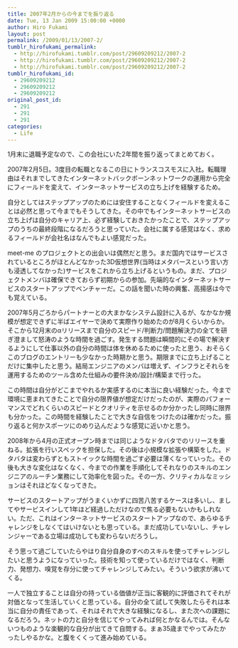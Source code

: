 ```yaml
---
title: 2007年2月からの今までを振り返る
date: Tue, 13 Jan 2009 15:00:00 +0000
author: Hiro Fukami
layout: post
permalink: /2009/01/13/2007-2/
tumblr_hirofukami_permalink:
  - http://hirofukami.tumblr.com/post/29609209212/2007-2
  - http://hirofukami.tumblr.com/post/29609209212/2007-2
  - http://hirofukami.tumblr.com/post/29609209212/2007-2
tumblr_hirofukami_id:
  - 29609209212
  - 29609209212
  - 29609209212
original_post_id:
  - 291
  - 291
  - 291
categories:
  - Life
---
```

<div class="section">
  <p>
    1月末に退職予定なので、この会社にいた2年間を振り返ってまとめておく。
  </p>
  
  <p>
    2007年2月5日。3度目の転職となるこの日にトランスコスモスに入社。転職理由はそれまでしてきたインターネットバックボーンネットワークの運用から完全にフィールドを変えて、インターネットサービスの立ち上げを経験するため。
  </p>
  
  <p>
    自分としてはステップアップのためには安住することなくフィールドを変えることは必然と思って今までもそうしてきた。その中でもインターネットサービスの立ち上げは自分のキャリア上、必ず経験しておきたかったことで、ステップアップのうちの最終段階になるだろうと思っていた。会社に属する感覚はなく、求めるフィールドが会社名はなんでもよい感覚だった。
  </p>
  
  <p>
    meet-me のプロジェクトとの出会いは偶然だと思う。まだ国内ではサービスされているところがほとんどなかった3D仮想世界(当時はメタバースという言い方も浸透してなかった)サービスをこれから立ち上げるというもの。まだ、プロジェクトメンバは確保できておらず初期からの参加。先端的なインターネットサービスのスタートアップでベンチャーだ。この話を聞いた時の興奮、高揚感は今でも覚えている。
  </p>
  
  <p>
    2007年5月ごろからパートナーとの大まかなシステム設計に入るが、なかなか規模が想定できずに半ばエイヤーで決めて実際作り始めたのが8月くらいからか。そこから12月末のαリリースまで自分のスピード/判断力/問題解決力の全てを研ぎ澄まして怒涛のような時間を過ごす。発生する問題は瞬間的にその場で解決するようにして仕事以外の自分の時間は体を休めるために使ったと思う、おそらくこのブログのエントリーも少なかった時期かと思う。期限までに立ち上げることだけに集中したと思う。結局エンジニアのメンバは増えず、インフラとそれらを運用するためのツール含めた仕組みの要件決め/設計/構築まで行った。
  </p>
  
  <p>
    この時間は自分がどこまでやれるか実感するのに本当に良い経験だった。今まで環境に恵まれてきたことで自分の限界値が想定だけだったのが、実際のパフォーマンスでどれくらいのスピードとクオリティを示せるのか分かったし同時に限界も分かった。この時間を経験したことで大きな自信をつけたのは確かだった。振り返ると何かスポーツにのめり込んだような感覚に近いかと思う。
  </p>
  
  <p>
    2008年から4月の正式オープン時までは同じようなドタバタでのリリースを重ねる。拡張を行いスペックを担保した。その後は小規模な拡張や構築をした。ドタバタは変わらずともストイックな時間を過ごす必要は薄くなっていった。その後も大きな変化はなくなく、今までの作業を手順化してそれなりのスキルのエンジニアのルーチン業務にして効率化を図った。その一方、クリティカルなミッションはそれほどなくなってきた。
  </p>
  
  <p>
    サービスのスタートアップがうまくいかずに四苦八苦するケースは多いし、ましてやサービスインして1年ほど経過しただけなので焦る必要もないかもしれない。ただ、これはインターネットサービスのスタートアップなので、あらゆるチャレンジをしなくてはいけないとも思っている。まだ成功していないし、チャレンジャーである立場は成功しても変わらないだろうし。
  </p>
  
  <p>
    そう思って過ごしていたらやはり自分自身のすべのスキルを使ってチャレンジしたいと思うようになっていった。技術を知って使っているだけではなく、判断力、発想力、嗅覚を存分に使ってチャレンジしてみたい。そういう欲求が沸いてくる。
  </p>
  
  <p>
    一人で独立することは自分の持っている価値が正当に客観的に評価されてそれが対価となって生活していくと思っている。自分の全て試して失敗したらそれは本当に自分の責任であって、それはそれで大きな経験になるし、また次への課題になるだろう。ネットの力と自分を信じてやってみれば何とかなるんでは。そんないつものような楽観的な自分が出てきて自問する。まぁ35歳までやってみたかったしやるかな。と腹をくくって進み始めている。
  </p>
</div>